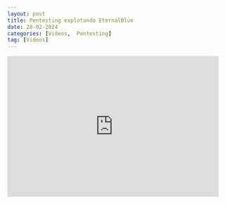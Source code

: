 ```yaml
---
layout: post
title: Pentesting explotando EternalBlue
date: 28-02-2024
categories: [Videos,  Pentesting]
tag: [Videos]
---
```


<iframe width="480" height="320" src="https://www.youtube.com/embed/wkN4xnUJKCo" frameborder="0" allowfullscreen></iframe>